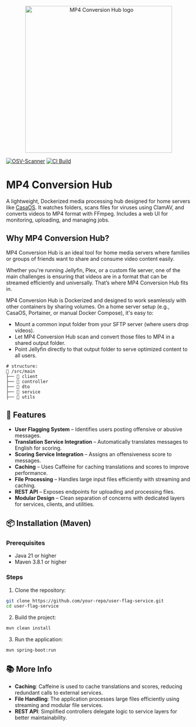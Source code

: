 <p align="center">
  <img src="./logo.png" alt="MP4 Conversion Hub logo" width="400"/>
</p>

[![OSV-Scanner](https://github.com/QADRAX/mp4-conversion-hub/actions/workflows/osv-scanner.yaml/badge.svg?branch=main)](https://github.com/QADRAX/mp4-conversion-hub/actions/workflows/osv-scanner.yaml)
[![CI Build](https://github.com/QADRAX/mp4-conversion-hub/actions/workflows/ci.yml/badge.svg?branch=main)](https://github.com/QADRAX/mp4-conversion-hub/actions/workflows/ci.yml)

# MP4 Conversion Hub

A lightweight, Dockerized media processing hub designed for home servers like [CasaOS](https://www.casaos.io/). It watches folders, scans files for viruses using ClamAV, and converts videos to MP4 format with FFmpeg. Includes a web UI for monitoring, uploading, and managing jobs.

## Why MP4 Conversion Hub?

MP4 Conversion Hub is an ideal tool for home media servers where families or groups of friends want to share and consume video content easily.

Whether you're running Jellyfin, Plex, or a custom file server, one of the main challenges is ensuring that videos are in a format that can be streamed efficiently and universally. That’s where MP4 Conversion Hub fits in.

MP4 Conversion Hub is Dockerized and designed to work seamlessly with other containers by sharing volumes. On a home server setup (e.g., CasaOS, Portainer, or manual Docker Compose), it's easy to:

- Mount a common input folder from your SFTP server (where users drop videos).
- Let MP4 Conversion Hub scan and convert those files to MP4 in a shared output folder.
- Point Jellyfin directly to that output folder to serve optimized content to all users.

```
# structure:
📂 /src/main
├── 📂 client
├── 📂 controller
├── 📂 dto
├── 📂 service
├── 📂 utils

```

## 🚀 Features

- **User Flagging System** – Identifies users posting offensive or abusive messages.
- **Translation Service Integration** – Automatically translates messages to English for scoring.
- **Scoring Service Integration** – Assigns an offensiveness score to messages.
- **Caching** – Uses Caffeine for caching translations and scores to improve performance.
- **File Processing** – Handles large input files efficiently with streaming and caching.
- **REST API** – Exposes endpoints for uploading and processing files.
- **Modular Design** – Clean separation of concerns with dedicated layers for services, clients, and utilities.

## 📦 Installation (Maven)

### Prerequisites

- Java 21 or higher
- Maven 3.8.1 or higher

### Steps

1. Clone the repository:

```bash
git clone https://github.com/your-repo/user-flag-service.git
cd user-flag-service
```

2. Build the project:

```bash
mvn clean install
```

3. Run the application:

```bash
mvn spring-boot:run
```

## 📚 More Info

- **Caching**: Caffeine is used to cache translations and scores, reducing redundant calls to external services.
- **File Handling**: The application processes large files efficiently using streaming and modular file services.
- **REST API**: Simplified controllers delegate logic to service layers for better maintainability.
